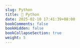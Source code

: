 ```yaml
---
slug: Python
title: 🔖 Python
date: 2025-02-10 17:41:39+08:00
bookComments: false
bookHidden: false
bookCollapseSection: true
weight: 5
---
```

